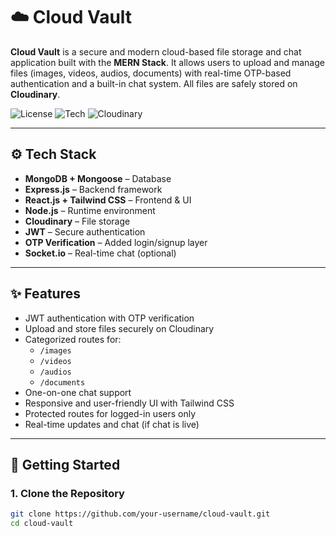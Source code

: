 # ☁️ Cloud Vault

**Cloud Vault** is a secure and modern cloud-based file storage and chat application built with the **MERN Stack**. It allows users to upload and manage files (images, videos, audios, documents) with real-time OTP-based authentication and a built-in chat system. All files are safely stored on **Cloudinary**.

![License](https://img.shields.io/badge/license-MIT-blue.svg)
![Tech](https://img.shields.io/badge/stack-MERN-success)
![Cloudinary](https://img.shields.io/badge/cloud-storage-Cloudinary-lightblue)

---

## ⚙️ Tech Stack

- **MongoDB + Mongoose** – Database
- **Express.js** – Backend framework
- **React.js + Tailwind CSS** – Frontend & UI
- **Node.js** – Runtime environment
- **Cloudinary** – File storage
- **JWT** – Secure authentication
- **OTP Verification** – Added login/signup layer
- **Socket.io** – Real-time chat (optional)

---

## ✨ Features

- JWT authentication with OTP verification
- Upload and store files securely on Cloudinary
- Categorized routes for:
  - `/images`
  - `/videos`
  - `/audios`
  - `/documents`
- One-on-one chat support
- Responsive and user-friendly UI with Tailwind CSS
- Protected routes for logged-in users only
- Real-time updates and chat (if chat is live)

---

## 🚀 Getting Started

### 1. Clone the Repository

```bash
git clone https://github.com/your-username/cloud-vault.git
cd cloud-vault
